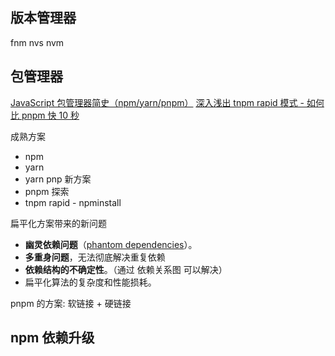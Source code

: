 
## 版本管理器
fnm 
nvs
nvm

## 包管理器
[JavaScript 包管理器简史（npm/yarn/pnpm）](https://zhuanlan.zhihu.com/p/451025256)
[深入浅出 tnpm rapid 模式 - 如何比 pnpm 快 10 秒](https://zhuanlan.zhihu.com/p/455809528)

成熟方案
- npm 
- yarn
 - yarn pnp
新方案
- pnpm 
探索
- tnpm rapid - npminstall

扁平化方案带来的新问题
- **幽灵依赖问题**（[phantom dependencies](https://link.zhihu.com/?target=https%3A//rushjs.io/pages/advanced/phantom_deps)）。
- **多重身问题**，无法彻底解决重复依赖
- **依赖结构的不确定性**。（通过 依赖关系图 可以解决）
- 扁平化算法的复杂度和性能损耗。

pnpm 的方案: 软链接 + 硬链接


## npm 依赖升级

